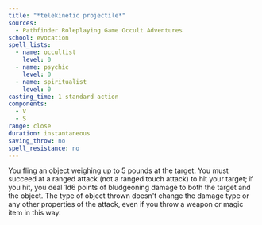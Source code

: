 ```yaml
---
title: "*telekinetic projectile*"
sources:
  - Pathfinder Roleplaying Game Occult Adventures
school: evocation
spell_lists:
  - name: occultist
    level: 0
  - name: psychic
    level: 0
  - name: spiritualist
    level: 0
casting_time: 1 standard action
components:
  - V
  - S
range: close
duration: instantaneous
saving_throw: no
spell_resistance: no
---
```


You fling an object weighing up to 5 pounds at the target. You must succeed at a ranged attack (not a ranged touch attack) to hit your target; if you hit, you deal 1d6 points of bludgeoning damage to both the target and the object. The type of object thrown doesn't change the damage type or any other properties of the attack, even if you throw a weapon or magic item in this way.
